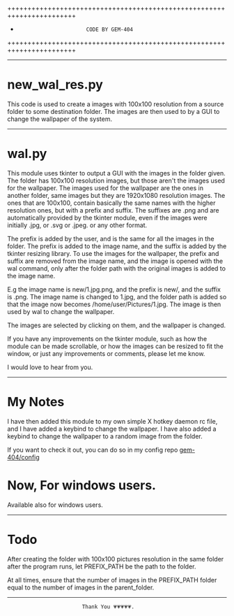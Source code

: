+++++++++++++++++++++++++++++++++++++++++++++++++++++++++++++++++++++++
+                           CODE BY GEM-404                           
+++++++++++++++++++++++++++++++++++++++++++++++++++++++++++++++++++++++

-------------------------------------------------------------------------
# new_wal_res.py

This code is used to create a images with 100x100 resolution
from a source folder to some destination folder. The images are
then used to by a GUI to change the wallpaper of the system.


------------------------------------------------------------------------
# wal.py

This module uses tkinter to output a GUI with the images in the folder
given. The folder has 100x100 resolution images, but those aren't the
images used for the wallpaper. The images used for the wallpaper are
the ones in another folder, same images but they are 1920x1080
resolution images. The ones that are 100x100, contain basically the same
names with the higher resolution ones, but with a prefix and suffix.
The suffixes are .png and are automatically provided by the tkinter
module, even if the images were initially .jpg, or .svg or .jpeg. or
any other format.

The prefix is added by the user, and is the same for all the images in
the folder. The prefix is added to the image name, and the suffix is
added by the tkinter resizing library. To use the images for the wallpaper,
the prefix and suffix are removed from the image name, and the image is
opened with the wal command, only after the folder path with the original
images is added to the image name.

E.g the image name is new/1.jpg.png, and the prefix is new/, and the suffix
is .png. The image name is changed to 1.jpg, and the folder path is added
so that the image now becomes /home/user/Pictures/1.jpg. The image is then
used by wal to change the wallpaper.

The images are selected by clicking on them, and the wallpaper is changed.

If you have any improvements on the tkinter module, such as how the module can
be made scrollable, or how the images can be resized to fit the window, or just
any improvements or comments, please let me know.

I would love to hear from you.

-----------------------------------------------------------------------------
# My Notes

I have then added this module to my own simple X hotkey daemon rc file,
and I have added a keybind to change the wallpaper. I have also added
a keybind to change the wallpaper to a random image from the folder.

If you want to check it out, you can do so in my config repo
[gem-404/config](https://github.com/gem-404/config/)

# Now, For windows users.

Available also for windows users.



-----------------------------------------------------------------------------
# Todo

After creating the folder with 100x100 pictures resolution in the same
folder after the program runs, let PREFIX_PATH be the path to the folder.

At all times, ensure that the number of images in the PREFIX_PATH folder equal
to the number of images in the parent_folder.

------------------------------------------------------------------------------
                            Thank You 💗💗💗💗💗.
